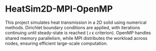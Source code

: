 # HeatSim2D-MPI-OpenMP
This project simulates heat transmission in a 2D solid using numerical methods. Dirichlet boundary conditions are applied, with iterations continuing until steady-state is reached ( 𝜖 ϵ criterion). OpenMP handles shared memory parallelism, while MPI distributes the workload across nodes, ensuring efficient large-scale computation.
